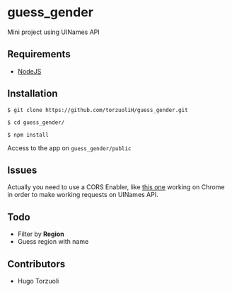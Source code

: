 # guess_gender
Mini project using UINames API

## Requirements
- [NodeJS](https://nodejs.org/en/)

## Installation

```$ git clone https://github.com/torzuoliH/guess_gender.git```

```$ cd guess_gender/```

```$ npm install```

Access to the app on `guess_gender/public`

## Issues

Actually you need to use a CORS Enabler, like [this one](https://chrome.google.com/webstore/detail/allow-control-allow-origi/nlfbmbojpeacfghkpbjhddihlkkiljbi) working on Chrome in order to make working requests on UINames API.

## Todo

- Filter by **Region**
- Guess region with name

## Contributors

- Hugo Torzuoli
